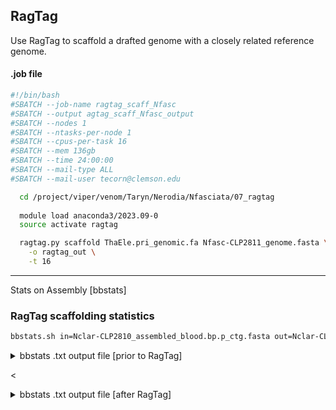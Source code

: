 ## RagTag

Use RagTag to scaffold a drafted genome with a closely related reference genome. 

#### .job file
```sh
#!/bin/bash
#SBATCH --job-name ragtag_scaff_Nfasc
#SBATCH --output agtag_scaff_Nfasc_output
#SBATCH --nodes 1
#SBATCH --ntasks-per-node 1
#SBATCH --cpus-per-task 16
#SBATCH --mem 136gb
#SBATCH --time 24:00:00
#SBATCH --mail-type ALL
#SBATCH --mail-user tecorn@clemson.edu

  cd /project/viper/venom/Taryn/Nerodia/Nfasciata/07_ragtag
  
  module load anaconda3/2023.09-0
  source activate ragtag

  ragtag.py scaffold ThaEle.pri_genomic.fa Nfasc-CLP2811_genome.fasta \
    -o ragtag_out \
    -t 16
```

---

Stats on Assembly [bbstats]
### RagTag scaffolding statistics

```sh
bbstats.sh in=Nclar-CLP2810_assembled_blood.bp.p_ctg.fasta out=Nclar-CLP2810_assembled_blood.bp.p_ctg.fasta.stats.txt Xmx64g
```


<details><summary> bbstats .txt output file [prior to RagTag]</summary>


```sh
A	     C	     G	     T      N	     IUPAC	 Other	GC	   GC_stdev
0.2936	0.2064	0.2062	0.2938	0.0000	0.0000	0.0000	0.4126	0.0558

Main genome scaffold total:         	818
Main genome contig total:           	818
Main genome scaffold sequence total:	1869.125 Mb
Main genome contig sequence total:  	1869.125 Mb  	0.000% gap
Main genome scaffold N/L50:         	13/49.916 Mbp
Main genome contig N/L50:           	13/49.916 Mbp
Main genome scaffold N/L90:         	90/1.506 Mbp
Main genome contig N/L90:           	90/1.506 Mbp
Max scaffold length:                	155.878 Mbp
Max contig length:                  	155.878 Mbp
Number of scaffolds > 50 KB:        	658
% main genome in scaffolds > 50 KB: 	99.70%
```

</details>
<p><</p>
<details><summary> bbstats .txt output file [after RagTag]</summary>


```sh
A	     C	     G	     T      N	     IUPAC	 Other	GC	   GC_stdev
0.2936	0.2065	0.2061	0.2938	0.0000	0.0000	0.0000	0.4126	0.0630

Main genome scaffold total:         	418
Main genome contig total:           	818
Main genome scaffold sequence total:	1869.165 Mb
Main genome contig sequence total:  	1869.125 Mb  	0.002% gap
Main genome scaffold N/L50:         	6/105.5 Mbp
Main genome contig N/L50:           	13/49.916 Mbp
Main genome scaffold N/L90:         	16/41.113 Mbp
Main genome contig N/L90:           	90/1.506 Mbp
Max scaffold length:                	240.092 Mbp
Max contig length:                  	155.878 Mbp
Number of scaffolds > 50 KB:        	301
% main genome in scaffolds > 50 KB: 	99.78%
```

</details>
<p></p>
